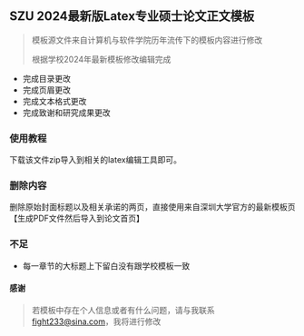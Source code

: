## SZU 2024最新版Latex专业硕士论文正文模板

> 模板源文件来自计算机与软件学院历年流传下的模板内容进行修改
>
> 根据学校2024年最新模板修改编辑完成

- 完成目录更改
- 完成页眉更改
- 完成文本格式更改
- 完成致谢和研究成果更改

### 使用教程

下载该文件zip导入到相关的latex编辑工具即可。

### 删除内容

删除原始封面标题以及相关承诺的两页，直接使用来自深圳大学官方的最新模板页【生成PDF文件然后导入到论文首页】

### 不足

- 每一章节的大标题上下留白没有跟学校模板一致

#### 感谢

> 若模板中存在个人信息或者有什么问题，请与我联系 fight233@sina.com，我将进行修改
